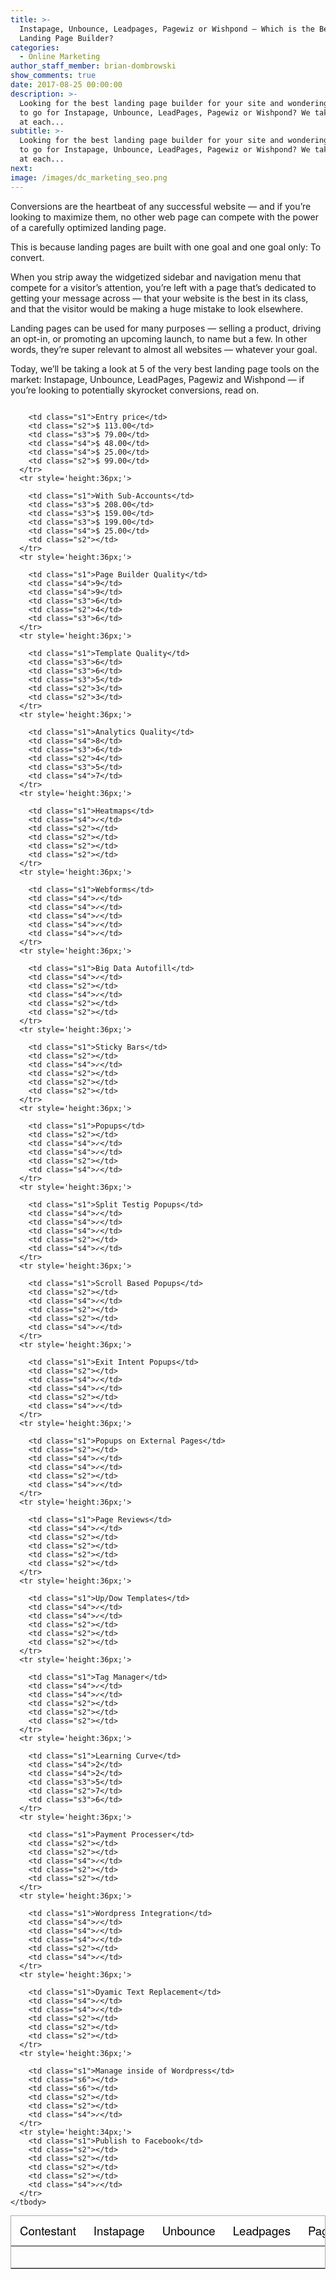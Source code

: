 ```yaml
---
title: >-
  Instapage, Unbounce, Leadpages, Pagewiz or Wishpond – Which is the Best
  Landing Page Builder?
categories:
  - Online Marketing
author_staff_member: brian-dombrowski
show_comments: true
date: 2017-08-25 00:00:00
description: >-
  Looking for the best landing page builder for your site and wondering whether
  to go for Instapage, Unbounce, LeadPages, Pagewiz or Wishpond? We take a look
  at each...
subtitle: >-
  Looking for the best landing page builder for your site and wondering whether
  to go for Instapage, Unbounce, LeadPages, Pagewiz or Wishpond? We take a look
  at each...
next:
image: /images/dc_marketing_seo.png
---
```



Conversions are the heartbeat of any successful website — and if you’re looking to maximize them, no other web page can compete with the power of a carefully optimized landing page.

This is because landing pages are built with one goal and one goal only: To convert.

When you strip away the widgetized sidebar and navigation menu that compete for a visitor’s attention, you’re left with a page that’s dedicated to getting your message across — that your website is the best in its class, and that the visitor would be making a huge mistake to look elsewhere.

Landing pages can be used for many purposes — selling a product, driving an opt-in, or promoting an upcoming launch, to name but a few. In other words, they’re super relevant to almost all websites — whatever your goal.

Today, we’ll be taking a look at 5 of the very best landing page tools on the market: Instapage, Unbounce, LeadPages, Pagewiz and Wishpond — if you’re looking to potentially skyrocket conversions, read on.

<!--<iframe width="790px" height="910px" style="max-width:100%; margin:auto;" src="/landing-page-table.html"></iframe>-->

<div id="landingpagetablewrapper">

<p class='scroll-text'>Drag to right to see more →</p>

<style type="text/css">
  #landingpagetablewrapper ::-webkit-scrollbar {
      -webkit-appearance: none;
      width: 7px;
  }
  #landingpagetablewrapper ::-webkit-scrollbar-thumb {
      border-radius: 4px;
      background-color: rgba(0,0,0,.5);
      -webkit-box-shadow: 0 0 1px rgba(255,255,255,.5);
  }
  
  .scroll-text {
    display:none;
    font-size: 12px;
    margin: 10px 0 5px 0;
  }
  @media only screen and (max-width:890px){
    .scroll-text { display:block; }
  }

  .ritz {
    max-width: 100%;
    width: 910px;
    margin:auto;
    overflow:scroll;
  }
  
  .ritz .waffle {
    border: 1px solid #aaa;
    margin: auto;
  }
  .ritz .waffle a {
    color: inherit;
  }

  .ritz .waffle td {
    text-align: center;
    color: #000000;
    font-family: 'Helvetica Neue',Arial;
    font-size: 12pt;
    vertical-align: middle;
    white-space: nowrap;
    direction: ltr;
    padding: 0px 10px 0px 10px;
    border-bottom: 1px solid #aaa;
  }

  .ritz .waffle .s2 {
    background-color: #f4c7c3;
  }

  .ritz .waffle .s5 {
    border-left: none;
    border-right: none;
    background-color: #ffffff;
  }

  .ritz .waffle .s0 {
    background-color: #ffffff;
    font-size: 14pt;
    padding: 0px 14px 0px 14px;
    border-bottom: 2px solid gray;
  }

  .ritz .waffle .s6 {
    border-left: none;
    background-color: #f4c7c3;
  }

  .ritz .waffle .s1 {
    background-color: #ffffff;

  }

  .ritz .waffle .s4 {
    background-color: #b7e1cd;
  }

  .ritz .waffle .s3 {
    background-color: #fce8b2;
  }
</style>
<div class="ritz grid-container" dir="ltr">
  <table cellpadding="0" cellspacing="0" class="waffle">
    <thead>
      <tr style='height:48px;'>
        <td class="s0" dir="ltr">Contestant</td>
        <td class="s0">Instapage</td>
        <td class="s0">Unbounce</td>
        <td class="s0">Leadpages</td>
        <td class="s0">Pagewiz</td>
        <td class="s0">Wishpond</td>
      </tr>
      </thead>
    <tbody>
      <tr style='height:36px;'>
        
        <td class="s1">Entry price</td>
        <td class="s2">$ 113.00</td>
        <td class="s3">$ 79.00</td>
        <td class="s4">$ 48.00</td>
        <td class="s4">$ 25.00</td>
        <td class="s2">$ 99.00</td>
      </tr>
      <tr style='height:36px;'>
        
        <td class="s1">With Sub-Accounts</td>
        <td class="s3">$ 208.00</td>
        <td class="s3">$ 159.00</td>
        <td class="s3">$ 199.00</td>
        <td class="s4">$ 25.00</td>
        <td class="s2"></td>
      </tr>
      <tr style='height:36px;'>
        
        <td class="s1">Page Builder Quality</td>
        <td class="s4">9</td>
        <td class="s4">9</td>
        <td class="s3">6</td>
        <td class="s2">4</td>
        <td class="s3">6</td>
      </tr>
      <tr style='height:36px;'>
        
        <td class="s1">Template Quality</td>
        <td class="s3">6</td>
        <td class="s3">6</td>
        <td class="s3">5</td>
        <td class="s2">3</td>
        <td class="s2">3</td>
      </tr>
      <tr style='height:36px;'>
        
        <td class="s1">Analytics Quality</td>
        <td class="s4">8</td>
        <td class="s3">6</td>
        <td class="s2">4</td>
        <td class="s3">5</td>
        <td class="s4">7</td>
      </tr>
      <tr style='height:36px;'>
        
        <td class="s1">Heatmaps</td>
        <td class="s4">✓</td>
        <td class="s2"></td>
        <td class="s2"></td>
        <td class="s2"></td>
        <td class="s2"></td>
      </tr>
      <tr style='height:36px;'>
        
        <td class="s1">Webforms</td>
        <td class="s4">✓</td>
        <td class="s4">✓</td>
        <td class="s4">✓</td>
        <td class="s4">✓</td>
        <td class="s4">✓</td>
      </tr>
      <tr style='height:36px;'>
        
        <td class="s1">Big Data Autofill</td>
        <td class="s4">✓</td>
        <td class="s2"></td>
        <td class="s4">✓</td>
        <td class="s2"></td>
        <td class="s2"></td>
      </tr>
      <tr style='height:36px;'>
        
        <td class="s1">Sticky Bars</td>
        <td class="s2"></td>
        <td class="s4">✓</td>
        <td class="s2"></td>
        <td class="s2"></td>
        <td class="s2"></td>
      </tr>
      <tr style='height:36px;'>
        
        <td class="s1">Popups</td>
        <td class="s2"></td>
        <td class="s4">✓</td>
        <td class="s4">✓</td>
        <td class="s2"></td>
        <td class="s4">✓</td>
      </tr>
      <tr style='height:36px;'>
        
        <td class="s1">Split Testig Popups</td>
        <td class="s4">✓</td>
        <td class="s4">✓</td>
        <td class="s4">✓</td>
        <td class="s2"></td>
        <td class="s4">✓</td>
      </tr>
      <tr style='height:36px;'>
        
        <td class="s1">Scroll Based Popups</td>
        <td class="s2"></td>
        <td class="s4">✓</td>
        <td class="s2"></td>
        <td class="s2"></td>
        <td class="s4">✓</td>
      </tr>
      <tr style='height:36px;'>
        
        <td class="s1">Exit Intent Popups</td>
        <td class="s2"></td>
        <td class="s4">✓</td>
        <td class="s4">✓</td>
        <td class="s2"></td>
        <td class="s4">✓</td>
      </tr>
      <tr style='height:36px;'>
        
        <td class="s1">Popups on External Pages</td>
        <td class="s2"></td>
        <td class="s4">✓</td>
        <td class="s4">✓</td>
        <td class="s2"></td>
        <td class="s4">✓</td>
      </tr>
      <tr style='height:36px;'>
        
        <td class="s1">Page Reviews</td>
        <td class="s4">✓</td>
        <td class="s2"></td>
        <td class="s2"></td>
        <td class="s2"></td>
        <td class="s2"></td>
      </tr>
      <tr style='height:36px;'>
        
        <td class="s1">Up/Dow Templates</td>
        <td class="s4">✓</td>
        <td class="s4">✓</td>
        <td class="s2"></td>
        <td class="s2"></td>
        <td class="s2"></td>
      </tr>
      <tr style='height:36px;'>
        
        <td class="s1">Tag Manager</td>
        <td class="s4">✓</td>
        <td class="s4">✓</td>
        <td class="s2"></td>
        <td class="s2"></td>
        <td class="s2"></td>
      </tr>
      <tr style='height:36px;'>
        
        <td class="s1">Learning Curve</td>
        <td class="s4">2</td>
        <td class="s4">2</td>
        <td class="s3">5</td>
        <td class="s2">7</td>
        <td class="s3">6</td>
      </tr>
      <tr style='height:36px;'>
        
        <td class="s1">Payment Processer</td>
        <td class="s2"></td>
        <td class="s2"></td>
        <td class="s4">✓</td>
        <td class="s2"></td>
        <td class="s2"></td>
      </tr>
      <tr style='height:36px;'>
        
        <td class="s1">Wordpress Integration</td>
        <td class="s4">✓</td>
        <td class="s4">✓</td>
        <td class="s4">✓</td>
        <td class="s2"></td>
        <td class="s4">✓</td>
      </tr>
      <tr style='height:36px;'>
        
        <td class="s1">Dyamic Text Replacement</td>
        <td class="s4">✓</td>
        <td class="s4">✓</td>
        <td class="s2"></td>
        <td class="s2"></td>
        <td class="s2"></td>
      </tr>
      <tr style='height:36px;'>
        
        <td class="s1">Manage inside of Wordpress</td>
        <td class="s6"></td>
        <td class="s6"></td>
        <td class="s2"></td>
        <td class="s2"></td>
        <td class="s4">✓</td>
      </tr>
      <tr style='height:34px;'>
        <td class="s1">Publish to Facebook</td>
        <td class="s2"></td>
        <td class="s2"></td>
        <td class="s2"></td>
        <td class="s2"></td>
        <td class="s4">✓</td>
      </tr>
    </tbody>
  </table>
</div>
</div>